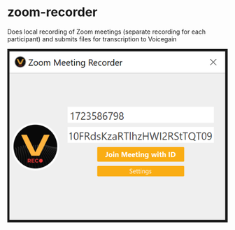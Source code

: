 # zoom-recorder
Does local recording of Zoom meetings (separate recording for each participant) and submits files for transcription to Voicegain

![Zoom Meeting Recorder](ZMR-1.PNG)
